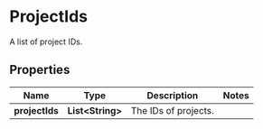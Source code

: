 

# ProjectIds

A list of project IDs.

## Properties

| Name | Type | Description | Notes |
|------------ | ------------- | ------------- | -------------|
|**projectIds** | **List&lt;String&gt;** | The IDs of projects. |  |




